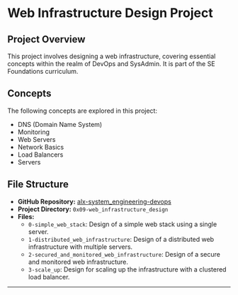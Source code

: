 # Web Infrastructure Design Project

## Project Overview

This project involves designing a web infrastructure, covering essential concepts within the realm of DevOps and SysAdmin. It is part of the SE Foundations curriculum.

## Concepts

The following concepts are explored in this project:
- DNS (Domain Name System)
- Monitoring
- Web Servers
- Network Basics
- Load Balancers
- Servers

## File Structure

- **GitHub Repository:** [alx-system_engineering-devops](https://github.com/rofeeqshittu/alx-system_engineering-devops)
- **Project Directory:** `0x09-web_infrastructure_design`
- **Files:**
  - `0-simple_web_stack`: Design of a simple web stack using a single server.
  - `1-distributed_web_infrastructure`: Design of a distributed web infrastructure with multiple servers.
  - `2-secured_and_monitored_web_infrastructure`: Design of a secure and monitored web infrastructure.
  - `3-scale_up`: Design for scaling up the infrastructure with a clustered load balancer.

---

